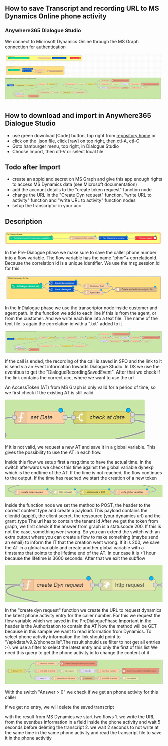 ## How to save Transcript and recording URL to MS Dynamics Online phone activity
### Anywhere365 Dialogue Studio

We connect to Microsoft Dynamics Online through the MS Graph connection for authentication

![standard sample to write transcript and recording url to phone activity in Dynamics](https://github.com/Anywhere365/DialogueStudioFlows/blob/master/DynamicsPutTranscriptandRecordinginActivity/resources/a365-dynsample001.png)

## How to download and import in Anywhere365 Dialogue Studio
- use green download [Code] button, top right from [repository home](https://github.com/Anywhere365/DialogueStudioFlows) or
- click on the .json file, click [raw] on top right, then ctl-A, ctl-C
- Goto hamburger menu, top right, in Dialogue Studio
- Choose Import, then ctl-V or select local file


## Todo after Import
- create an appid and secret on MS Graph and give this app enough rights to access MS Dynamics data (see Microsoft documentation)
- add the account details to the "create token request" function node
- change the URL in the "Create Dyn request" function, "write URL to activity" function and "write URL to activity" function nodes
- setup the transcriptor in your ucc


## Description

![Pre Dialogue Phase](https://github.com/Anywhere365/DialogueStudioFlows/blob/master/DynamicsPutTranscriptandRecordinginActivity/resources/a365-dynsample002.png)

In the Pre-Dialogue phase we make sure to save the caller phone number into a flow variable. The flow variable has the name "phnr"+ correlationId. Because the correlation id is a unique identifier. We use the msg.session.Id for this

![In Dialogue Phase](https://github.com/Anywhere365/DialogueStudioFlows/blob/master/DynamicsPutTranscriptandRecordinginActivity/resources/a365-dynsample003.png)

In the InDialogue phase we use the transcriptor node inside customer and agent path. In the function we add to each line if this is from the agent, or from the customer. And we write each line into a text file. The name of the text file is again the correlation id with a ".txt" added to it

![Post Dialogue Phase](https://github.com/Anywhere365/DialogueStudioFlows/blob/master/DynamicsPutTranscriptandRecordinginActivity/resources/a365-dynsample004.png)

If the call is ended, the recording of the call is saved in SPO and the link to it is send via an Event information towards Dialogue Studio.
In DS we use the eventbus to get the "DialogueRecordingSavedEvent". After that we check if the link contains the correct ucc, where we want to use the url


An AccessToken (AT) from MS Graph is only valid for a period of time, so we first check if the existing AT is still valid

![Check date](https://github.com/Anywhere365/DialogueStudioFlows/blob/master/DynamicsPutTranscriptandRecordinginActivity/resources/a365-dynsample005.png)

If it is not valid, we request a new AT and save it in a global variable. This gives the possibility to use the AT in each flow.


Inside this flow we setup first a msg.time to have the actual time. In the switch afterwards we check this time against the global variable dynexp which is the endtime of the AT. If the time is not reached, the flow continues to the output. If the time has reached we start the creation of a new token

![Get Token](https://github.com/Anywhere365/DialogueStudioFlows/blob/master/DynamicsPutTranscriptandRecordinginActivity/resources/a365-dynsample006.png)

Inside the function node we set the method to POST, the header to the correct content type and create a payload. This payload contains the clientid (appid), the client secret, the ressource (your dynamics url) and the grant_type
The url has to contain the tenant id
After we get the token from graph, we first check if the answer from graph is a statuscode 200. If this is not the case, something went wrong. So you can extend the switch with an extra output where you can create a flow to make something (maybe send an email) to inform the IT that the creation went wrong.
If it is 200, we save the AT in a global variable and create another global variable with a timstamp that points to the lifetime end of the AT. In our case it is +1 hour because the lifetime is 3600 seconds.
After that we exit the subflow

![Get last phone activity entry](https://github.com/Anywhere365/DialogueStudioFlows/blob/master/DynamicsPutTranscriptandRecordinginActivity/resources/a365-dynsample007.png)

In the "create dyn request" function we create the URL to request dynamics the latest phone activity entry for the caller number. For this we request the flow variable which we saved in the PreDialoguePhase
Important in the header is the Authorization to contain the AT
Now the method will be GET because in this sample we want to read information from Dynamics. 
To selcet phone activity information the link should point to "/api/data/v9.2/phonecalls".The result should use filter to not get all entries :-). we use a filter to select the latest entry and only the first of this list
 We need this query to get the phone activity id to change the content of it

 ![Write entries](https://github.com/Anywhere365/DialogueStudioFlows/blob/master/DynamicsPutTranscriptandRecordinginActivity/resources/a365-dynsample008.png)

With the switch "Answer > 0" we check if we get an phone activity for this caller

if we get no entry, we will delete the saved transcript

with the result from MS Dynamics we start two flows
1.
we write the URL from the eventbus information in a field inside the phone activity and wait 5 seconds before deleting the transcript
2.
we wait 2 seconds to not write at the same time in the same phone activity and read the transcript file to save it in the phone activitiy


